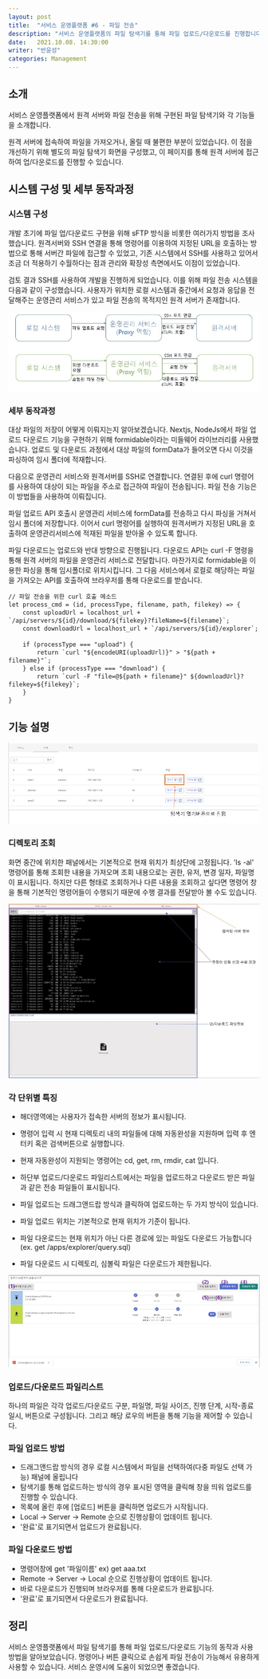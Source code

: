 ```yaml
---
layout: post
title:  "서비스 운영플랫폼 #6 - 파일 전송"
description: "서비스 운영플랫폼의 파일 탐색기를 통해 파일 업로드/다운로드를 진행합니다"
date:   2021.10.08. 14:30:00
writer: "반윤성"
categories: Management
---
```

## 소개
서비스 운영플랫폼에서 원격 서버와 파일 전송을 위해 구현된 파일 탐색기와 각 기능들을 소개합니다.

원격 서버에 접속하여 파일을 가져오거나, 올릴 때 불편한 부분이 있었습니다. 이 점을 개선하기 위해 별도의 파일 탐색기 화면을 구성했고, 이 페이지를 통해 원격 서버에 접근하여 업/다운로드를 진행할 수 있습니다.

## 시스템 구성 및 세부 동작과정
### 시스템 구성
개발 초기에 파일 업/다운로드 구현을 위해 sFTP 방식을 비롯한 여러가지 방법을 조사했습니다. 원격서버와 SSH 연결을 통해 명령어를 이용하여 지정된 URL을 호출하는 방법으로 통해 서버간 파일에 접근할 수 있었고, 기존 시스템에서 SSH를 사용하고 있어서 조금 더 적용하기 수월하다는 점과 관리와 확장성 측면에서도 이점이 있었습니다. 

검토 결과 SSH를 사용하여 개발을 진행하게 되었습니다. 이를 위해 파일 전송 시스템을 다음과 같이 구성했습니다. 사용자가 위치한 로컬 시스템과 중간에서 요청과 응답을 전달해주는 운영관리 서비스가 있고 파일 전송의 목적지인 원격 서버가 존재합니다.

![/images/2021-10-08-Management-file-transfer/4.jpg](/images/2021-10-08-Management-file-transfer/4.jpg)

### 세부 동작과정
대상 파일의 저장이 어떻게 이뤄지는지 알아보겠습니다. Nextjs, NodeJs에서 파일 업로드 다운로드 기능을 구현하기 위해 formidable이라는 미들웨어 라이브러리를 사용했습니다. 업로드 및 다운로드 과정에서 대상 파일의 formData가 들어오면 다시 이것을 파싱하여 임시 폴더에 적재합니다.

다음으로 운영관리 서비스와 원격서버를 SSH로 연결합니다. 연결된 후에 curl 명령어를 사용하여 대상이 되는 파일을 주소로 접근하여 파일이 전송됩니다. 파일 전송 기능은 이 방법들을 사용하여 이뤄집니다.  

파일 업로드 API 호출시 운영관리 서비스에 formData를 전송하고 다시 파싱을 거쳐서 임시 폴더에 저장합니다. 이어서 curl 명령어를 실행하여 원격서버가 지정된 URL을 호출하여 운영관리서비스에 적재된 파일을 받아올 수 있도록 합니다.

파일 다운로드는 업로드와 반대 방향으로 진행됩니다. 다운로드 API는 curl -F 명령을 통해 원격 서버의 파일을 운영관리 서비스로 전달합니다. 마찬가지로 formidable을 이용한 파싱을 통해 임시폴더로 위치시킵니다. 그 다음 서비스에서 로컬로 해당하는 파일을 가져오는 API를 호출하여 브라우저를 통해 다운로드를 받습니다.

```JSX
// 파일 전송을 위한 curl 호출 메소드
let process_cmd = (id, processType, filename, path, filekey) => {
    const uploadUrl = localhost_url + `/api/servers/${id}/download/${filekey}?fileName=${filename}`;
    const downloadUrl = localhost_url + `/api/servers/${id}/explorer`;

    if (processType === "upload") {
        return `curl "${encodeURI(uploadUrl)}" > "${path + filename}"`;
    } else if (processType === "download") {
        return `curl -F "file=@${path + filename}" ${downloadUrl}?filekey=${filekey}`;
    }
}
```


## 기능 설명

![/images/2021-10-08-Management-file-transfer/2.jpg](/images/2021-10-08-Management-file-transfer/2.jpg)

### 디렉토리 조회
화면 중간에 위치한 패널에서는 기본적으로 현재 위치가 최상단에 고정됩니다. 'ls -al' 명령어를 통해 조회한 내용을 가져오며 조회 내용으로는 권한, 유저, 변경 일자, 파일명이 표시됩니다. 하지만 다른 형태로 조회하거나 다른 내용을 조회하고 싶다면 명령어 창을 통해 기본적인 명령어들이 수행되기 때문에 수행 결과를 전달받아 볼 수도 있습니다.

![/images/2021-10-08-Management-file-transfer/1.jpg](/images/2021-10-08-Management-file-transfer/1.jpg)

### 각 단위별 특징
- 해더영역에는 사용자가 접속한 서버의 정보가 표시됩니다.

- 명령어 입력 시 현재 디렉토리 내의 파일들에 대해 자동완성을 지원하며 입력 후 엔터키 혹은 검색버튼으로 실행합니다.

- 현재 자동완성이 지원되는 명령어는 cd, get, rm, rmdir, cat 입니다.

- 하단부 업로드/다운로드 파일리스트에서는 파일을 업로드하고 다운로드 받은 파일과 같은 전송 파일들이 표시됩니다.

- 파일 업로드는 드래그앤드랍 방식과 클릭하여 업로드하는 두 가지 방식이 있습니다.

- 파일 업로드 위치는 기본적으로 현재 위치가 기준이 됩니다.

- 파일 다운로드는 현재 위치가 아닌 다른 경로에 있는 파일도 다운로드 가능합니다(ex. get /apps/explorer/query.sql)

- 파일 다운로드 시 디렉토리, 심볼릭 파일은 다운로드가 제한됩니다.

![/images/2021-10-08-Management-file-transfer/3.jpg](/images/2021-10-08-Management-file-transfer/3.jpg)

### 업로드/다운로드 파일리스트
하나의 파일은 각각 업로드/다운로드 구분, 파일명, 파일 사이즈, 진행 단계, 시작-종료일시, 버튼으로 구성됩니다. 그리고 해당 로우의 버튼을 통해 기능을 제어할 수 있습니다.

### 파일 업로드 방법

- 드래그앤드랍 방식의 경우 로컬 시스템에서 파일을 선택하여(다중 파일도 선택 가능) 패널에 올립니다
- 탐색기를 통해 업로드하는 방식의 경우 표시된 영역을 클릭해 창을 띄워 업로드를 진행할 수 있습니다.
- 목록에 올린 후에 [업로드] 버튼을 클릭하면 업로드가 시작됩니다.
- Local -> Server -> Remote 순으로 진행상황이 업데이트 됩니다.
- '완료'로 표기되면서 업로드가 완료됩니다.

### 파일 다운로드 방법

- 명령어창에 get '파일이름' ex) get aaa.txt
- Remote -> Server -> Local 순으로 진행상황이 업데이트 됩니다.
- 바로 다운로드가 진행되며 브라우저를 통해 다운로드가 완료됩니다.
- '완료'로 표기되면서 다운로드가 완료됩니다.

## 정리
 서비스 운영플랫폼에서 파일 탐색기를 통해 파일 업로드/다운로드 기능의 동작과 사용 방법을 알아보았습니다. 명령어나 버튼 클릭으로 손쉽게 파일 전송이 가능해서 유용하게 사용할 수 있습니다. 서비스 운영시에 도움이 되었으면 좋겠습니다.